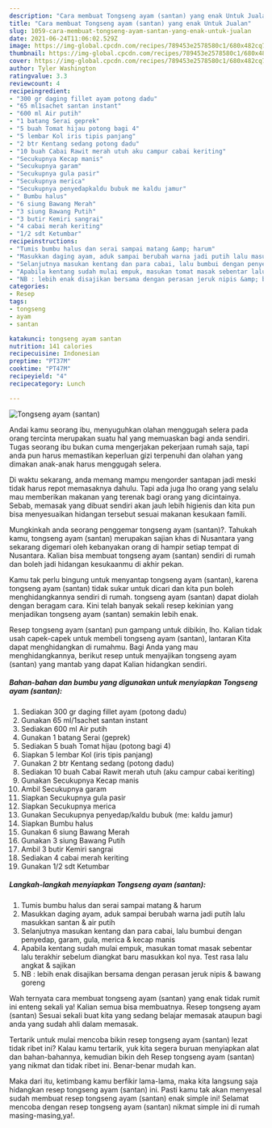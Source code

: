 ```yaml
---
description: "Cara membuat Tongseng ayam (santan) yang enak Untuk Jualan"
title: "Cara membuat Tongseng ayam (santan) yang enak Untuk Jualan"
slug: 1059-cara-membuat-tongseng-ayam-santan-yang-enak-untuk-jualan
date: 2021-06-24T11:06:02.529Z
image: https://img-global.cpcdn.com/recipes/789453e2578580c1/680x482cq70/tongseng-ayam-santan-foto-resep-utama.jpg
thumbnail: https://img-global.cpcdn.com/recipes/789453e2578580c1/680x482cq70/tongseng-ayam-santan-foto-resep-utama.jpg
cover: https://img-global.cpcdn.com/recipes/789453e2578580c1/680x482cq70/tongseng-ayam-santan-foto-resep-utama.jpg
author: Tyler Washington
ratingvalue: 3.3
reviewcount: 4
recipeingredient:
- "300 gr daging fillet ayam potong dadu"
- "65 ml1sachet santan instant"
- "600 ml Air putih"
- "1 batang Serai geprek"
- "5 buah Tomat hijau potong bagi 4"
- "5 lembar Kol iris tipis panjang"
- "2 btr Kentang sedang potong dadu"
- "10 buah Cabai Rawit merah utuh aku campur cabai keriting"
- "Secukupnya Kecap manis"
- "Secukupnya garam"
- "Secukupnya gula pasir"
- "Secukupnya merica"
- "Secukupnya penyedapkaldu bubuk me kaldu jamur"
- " Bumbu halus"
- "6 siung Bawang Merah"
- "3 siung Bawang Putih"
- "3 butir Kemiri sangrai"
- "4 cabai merah keriting"
- "1/2 sdt Ketumbar"
recipeinstructions:
- "Tumis bumbu halus dan serai sampai matang &amp; harum"
- "Masukkan daging ayam, aduk sampai berubah warna jadi putih lalu masukkan santan &amp; air putih"
- "Selanjutnya masukan kentang dan para cabai, lalu bumbui dengan penyedap, garam, gula, merica &amp; kecap manis"
- "Apabila kentang sudah mulai empuk, masukan tomat masak sebentar lalu terakhir sebelum diangkat baru masukkan kol nya. Test rasa lalu angkat &amp; sajikan"
- "NB : lebih enak disajikan bersama dengan perasan jeruk nipis &amp; bawang goreng"
categories:
- Resep
tags:
- tongseng
- ayam
- santan

katakunci: tongseng ayam santan 
nutrition: 141 calories
recipecuisine: Indonesian
preptime: "PT37M"
cooktime: "PT47M"
recipeyield: "4"
recipecategory: Lunch

---
```



![Tongseng ayam (santan)](https://img-global.cpcdn.com/recipes/789453e2578580c1/680x482cq70/tongseng-ayam-santan-foto-resep-utama.jpg)

Andai kamu seorang ibu, menyuguhkan olahan menggugah selera pada orang tercinta merupakan suatu hal yang memuaskan bagi anda sendiri. Tugas seorang ibu bukan cuma mengerjakan pekerjaan rumah saja, tapi anda pun harus memastikan keperluan gizi terpenuhi dan olahan yang dimakan anak-anak harus menggugah selera.

Di waktu  sekarang, anda memang mampu mengorder santapan jadi meski tidak harus repot memasaknya dahulu. Tapi ada juga lho orang yang selalu mau memberikan makanan yang terenak bagi orang yang dicintainya. Sebab, memasak yang dibuat sendiri akan jauh lebih higienis dan kita pun bisa menyesuaikan hidangan tersebut sesuai makanan kesukaan famili. 



Mungkinkah anda seorang penggemar tongseng ayam (santan)?. Tahukah kamu, tongseng ayam (santan) merupakan sajian khas di Nusantara yang sekarang digemari oleh kebanyakan orang di hampir setiap tempat di Nusantara. Kalian bisa membuat tongseng ayam (santan) sendiri di rumah dan boleh jadi hidangan kesukaanmu di akhir pekan.

Kamu tak perlu bingung untuk menyantap tongseng ayam (santan), karena tongseng ayam (santan) tidak sukar untuk dicari dan kita pun boleh menghidangkannya sendiri di rumah. tongseng ayam (santan) dapat diolah dengan beragam cara. Kini telah banyak sekali resep kekinian yang menjadikan tongseng ayam (santan) semakin lebih enak.

Resep tongseng ayam (santan) pun gampang untuk dibikin, lho. Kalian tidak usah capek-capek untuk membeli tongseng ayam (santan), lantaran Kita dapat menghidangkan di rumahmu. Bagi Anda yang mau menghidangkannya, berikut resep untuk menyajikan tongseng ayam (santan) yang mantab yang dapat Kalian hidangkan sendiri.

<!--inarticleads1-->

##### Bahan-bahan dan bumbu yang digunakan untuk menyiapkan Tongseng ayam (santan):

1. Sediakan 300 gr daging fillet ayam (potong dadu)
1. Gunakan 65 ml/1sachet santan instant
1. Sediakan 600 ml Air putih
1. Gunakan 1 batang Serai (geprek)
1. Sediakan 5 buah Tomat hijau (potong bagi 4)
1. Siapkan 5 lembar Kol (iris tipis panjang)
1. Gunakan 2 btr Kentang sedang (potong dadu)
1. Sediakan 10 buah Cabai Rawit merah utuh (aku campur cabai keriting)
1. Gunakan Secukupnya Kecap manis
1. Ambil Secukupnya garam
1. Siapkan Secukupnya gula pasir
1. Siapkan Secukupnya merica
1. Gunakan Secukupnya penyedap/kaldu bubuk (me: kaldu jamur)
1. Siapkan  Bumbu halus
1. Gunakan 6 siung Bawang Merah
1. Gunakan 3 siung Bawang Putih
1. Ambil 3 butir Kemiri sangrai
1. Sediakan 4 cabai merah keriting
1. Gunakan 1/2 sdt Ketumbar




<!--inarticleads2-->

##### Langkah-langkah menyiapkan Tongseng ayam (santan):

1. Tumis bumbu halus dan serai sampai matang &amp; harum
1. Masukkan daging ayam, aduk sampai berubah warna jadi putih lalu masukkan santan &amp; air putih
1. Selanjutnya masukan kentang dan para cabai, lalu bumbui dengan penyedap, garam, gula, merica &amp; kecap manis
1. Apabila kentang sudah mulai empuk, masukan tomat masak sebentar lalu terakhir sebelum diangkat baru masukkan kol nya. Test rasa lalu angkat &amp; sajikan
1. NB : lebih enak disajikan bersama dengan perasan jeruk nipis &amp; bawang goreng




Wah ternyata cara membuat tongseng ayam (santan) yang enak tidak rumit ini enteng sekali ya! Kalian semua bisa membuatnya. Resep tongseng ayam (santan) Sesuai sekali buat kita yang sedang belajar memasak ataupun bagi anda yang sudah ahli dalam memasak.

Tertarik untuk mulai mencoba bikin resep tongseng ayam (santan) lezat tidak ribet ini? Kalau kamu tertarik, yuk kita segera buruan menyiapkan alat dan bahan-bahannya, kemudian bikin deh Resep tongseng ayam (santan) yang nikmat dan tidak ribet ini. Benar-benar mudah kan. 

Maka dari itu, ketimbang kamu berfikir lama-lama, maka kita langsung saja hidangkan resep tongseng ayam (santan) ini. Pasti kamu tak akan menyesal sudah membuat resep tongseng ayam (santan) enak simple ini! Selamat mencoba dengan resep tongseng ayam (santan) nikmat simple ini di rumah masing-masing,ya!.

